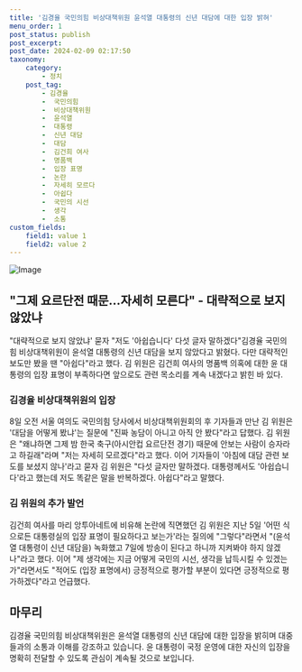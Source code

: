 ```yaml
---
title: '김경율 국민의힘 비상대책위원 윤석열 대통령의 신년 대담에 대한 입장 밝혀'
menu_order: 1
post_status: publish
post_excerpt: 
post_date: 2024-02-09 02:17:50
taxonomy:
    category:
        - 정치
    post_tag:
        - 김경율
        -  국민의힘
        -  비상대책위원
        -  윤석열
        -  대통령
        -  신년 대담
        -  대담
        -  김건희 여사
        -  명품백
        -  입장 표명
        -  논란
        -  자세히 모르다
        -  아쉽다
        -  국민의 시선
        -  생각
        -  소통
custom_fields:
    field1: value 1
    field2: value 2
---
```


![Image](https://imgnews.pstatic.net/image/629/2024/02/08/202466421707350204_20240208090004136.jpg?type=w647)

## "그제 요르단전 때문…자세히 모른다" - 대략적으로 보지 않았냐
"대략적으로 보지 않았냐' 묻자 "저도 '아쉽습니다' 다섯 글자 말하겠다"김경율 국민의힘 비상대책위원이 윤석열 대통령의 신년 대담을 보지 않았다고 밝혔다. 다만 대략적인 보도만 봤을 땐 "아쉽다"라고 했다.
김 위원은 김건희 여사의 명품백 의혹에 대한 윤 대통령의 입장 표명이 부족하다면 앞으로도 관련 목소리를 계속 내겠다고 밝힌 바 있다.
### 김경율 비상대책위원의 입장
8일 오전 서울 여의도 국민의힘 당사에서 비상대책위원회의 후 기자들과 만난 김 위원은 '대담을 어떻게 봤냐'는 질문에 "진짜 농담이 아니고 아직 안 봤다"라고 답했다. 김 위원은 "왜냐하면 그제 밤 한국 축구(아시안컵 요르단전 경기) 때문에 안보는 사람이 승자라고 하길래"라며 "저는 자세히 모르겠다"라고 했다. 이어 기자들이 '아침에 대담 관련 보도를 보셨지 않나'라고 묻자 김 위원은 "다섯 글자만 말하겠다. 대통령께서도 '아쉽습니다'라고 했는데 저도 똑같은 말을 반복하겠다. 아쉽다"라고 말했다.
### 김 위원의 추가 발언
김건희 여사를 마리 앙투아네트에 비유해 논란에 직면했던 김 위원은 지난 5일 '어떤 식으로든 대통령실의 입장 표명이 필요하다고 보는가'라는 질의에 "그렇다"라면서 "(윤석열 대통령이 신년 대담을) 녹화했고 7일에 방송이 된다고 하니까 지켜봐야 하지 않겠나"라고 했다. 이어 "제 생각에는 지금 어떻게 국민의 시선, 생각을 납득시킬 수 있겠는가"라면서도 "적어도 (입장 표명에서) 긍정적으로 평가할 부분이 있다면 긍정적으로 평가하겠다"라고 언급했다.
## 마무리
김경율 국민의힘 비상대책위원은 윤석열 대통령의 신년 대담에 대한 입장을 밝히며 대중들과의 소통과 이해를 강조하고 있습니다. 윤 대통령이 국정 운영에 대한 자신의 입장을 명확히 전달할 수 있도록 관심이 계속될 것으로 보입니다.

